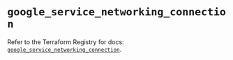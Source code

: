 # `google_service_networking_connection`

Refer to the Terraform Registry for docs: [`google_service_networking_connection`](https://registry.terraform.io/providers/hashicorp/google-beta/6.23.0/docs/resources/google_service_networking_connection).
